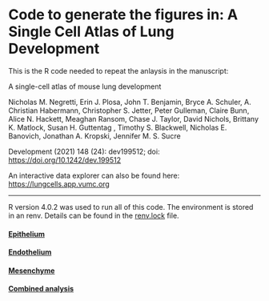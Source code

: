 # Code to generate the figures in: A Single Cell Atlas of Lung Development


This is the R code needed to repeat the anlaysis in the manuscript:

A single-cell atlas of mouse lung development

Nicholas M. Negretti, Erin J. Plosa, John T. Benjamin, Bryce A. Schuler, A. Christian Habermann, Christopher S. Jetter, Peter Gulleman, Claire Bunn, Alice N. Hackett, Meaghan Ransom, Chase J. Taylor, David Nichols, Brittany K. Matlock, Susan H. Guttentag , Timothy S. Blackwell, Nicholas E. Banovich, Jonathan A. Kropski, Jennifer M. S. Sucre

Development (2021) 148 (24): dev199512; doi: https://doi.org/10.1242/dev.199512

An interactive data explorer can also be found here: https://lungcells.app.vumc.org

-----

R version 4.0.2 was used to run all of this code. The environment is stored 
in an renv. Details can be found in the [renv.lock](./renv.lock) file.

#### [Epithelium](./epithelium/)


#### [Endothelium](./endothelium/)


#### [Mesenchyme](./mesenchyme/)

#### [Combined analysis](./all_cells/)


